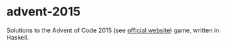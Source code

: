 # advent-2015

Solutions to the Advent of Code 2015 (see [official website](http://adventofcode.com/)) game, written in Haskell.
